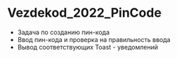 # Vezdekod_2022_PinCode
- Задача по созданию пин-кода
- Ввод пин-кода и проверка на правильность ввода
- Вывод соответствующих Toast - уведомлений
